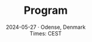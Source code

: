 ---
widget: experience
headless: true
weight: 30
title: Program
subtitle: '2024-05-27 &middot; Odense, Denmark <br/>Times: CEST'
design:
  spacing: { padding: ["4em", "0", "2em", "0"] }
date_format: '15:04'
experience:
  - title: Opening
    date_start: '2024-05-27T09:00:00'
    date_end: '2024-05-27T09:15:00'
  - title: 'Keynote<br/><span style="font-size:11.0pt">Jens Henrik Göbbert, Jülich Supercomputing Centre</span>'
    description: |
      <table>
      <tr>
      <td>
      <div style="font-size:20px;padding-left:30px;">
      Europe enters the exascale era - what does this mean for visualization?
      </div>
      </td>
      </tr>
      </table>
    date_start: '2024-05-27T09:15:00'
    date_end: '2024-05-27T10:15:00'
  - title: 'Paper Session 1<br/><span style="font-size:11.0pt">Session Chair: TBD</span>'
    date_start: '2024-05-27T10:15:00'
    date_end: '2024-05-27T10:40:00'
    description: |
      <table>
      <tr>
      <td>
      <div style="font-size:20px;padding-left:30px;">
      <span style="text-decoration:underline">Johannes Unterguggenberger</span>, Bernhard Kerbl, Michael Wimmer, Lukas Lipp, Markus Schütz:  
      </div>
      </br>
      <div style="font-size:20px;padding-left:30px;">
      Fast Rendering of Parametric Objects on Modern GPUs
      </div>
      </td>
      </tr>
      </table>
  - title: Coffee break
    date_start: '2024-05-27T10:40:00'
    date_end: '2024-05-27T11:10:00'
  - title: 'Paper Session 2<br/><span style="font-size:11.0pt">Session Chair: TBD</span>'
    date_start: '2024-05-27T11:10:00'
    date_end: '2024-05-27T12:20:00'
    description: |
      * 11:10-11:30: <span style="text-decoration:underline">Jonathan Fischer</span>, Paul Rosenthal, Lars Linsen:<br/>
        _Efficient Construction of Out-of-Core Octrees for Managing Large Point Sets_
      * 11:30-11:55: <span style="text-decoration:underline">Spiros Tsalikis</span>, Will Schroeder, Daniel Szafir, Kenneth Moreland:<br/>
        _An Accelerated Clip Algorithm for Unstructured Meshes - A Batch-Driven Approach_
      * 11:55-12:20: <span style="text-decoration:underline">Gabriel Borrelli</span>, Marina Evers, Lars Linsen:<br/>
        _Efficient Adaptive Multiresolution Aggregations of Spatio-temporalEnsembles_
  - title: Best paper and closing
    date_start: '2024-05-27T12:20:00'
    date_end: '2024-05-27T12:30:00'
---